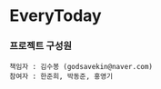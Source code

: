 EveryToday
======================

### 프로젝트 구성원

	책임자 : 김수봉 (godsavekin@naver.com)
  	참여자 : 한준희, 박동준, 홍영기
